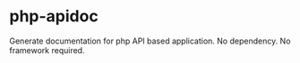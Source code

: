 # php-apidoc
Generate documentation for php API based application. No dependency. No framework required.
